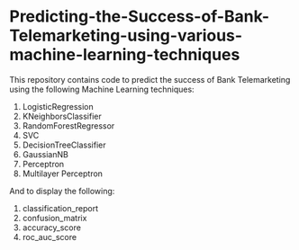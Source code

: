 # Predicting-the-Success-of-Bank-Telemarketing-using-various-machine-learning-techniques
This repository contains code to predict the success of Bank Telemarketing using the following Machine Learning techniques:

1. LogisticRegression
2. KNeighborsClassifier
3. RandomForestRegressor
4. SVC
5. DecisionTreeClassifier
6. GaussianNB
7. Perceptron
8. Multilayer Perceptron

And to display the following:

1. classification_report
2. confusion_matrix
3. accuracy_score
4. roc_auc_score
